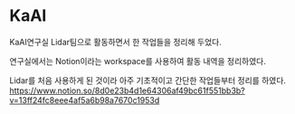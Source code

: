# KaAI
KaAI연구실 Lidar팀으로 활동하면서 한 작업들을 정리해 두었다. 

연구실에서는 Notion이라는 workspace를 사용하여 활동 내역을 정리하였다.

Lidar를 처음 사용하게 된 것이라 아주 기초적이고 간단한 작업들부터 정리를 하였다.
https://www.notion.so/8d0e23b4d1e64306af49bc61f551bb3b?v=13ff24fc8eee4af5a6b98a7670c1953d
